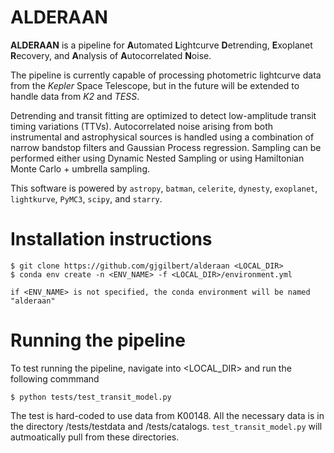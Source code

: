# ALDERAAN
**ALDERAAN** is a pipeline for **A**utomated **L**ightcurve **D**etrending, **E**xoplanet **R**ecovery, and **A**nalysis of **A**utocorrelated **N**oise.

The pipeline is currently capable of processing photometric lightcurve data from the *Kepler* Space Telescope, but in the future will be extended to handle data from *K2* and *TESS*.

Detrending and transit fitting are optimized to detect low-amplitude transit timing variations (TTVs). Autocorrelated noise arising from both instrumental and astrophysical sources is handled using a combination of narrow bandstop filters and Gaussian Process regression. Sampling can be performed either using Dynamic Nested Sampling or using Hamiltonian Monte Carlo + umbrella sampling.

This software is powered by  ``astropy``, ``batman``, ``celerite``, ``dynesty``, ``exoplanet``, ``lightkurve``, ``PyMC3``, ``scipy``, and ``starry``.


# Installation instructions

```
$ git clone https://github.com/gjgilbert/alderaan <LOCAL_DIR>
$ conda env create -n <ENV_NAME> -f <LOCAL_DIR>/environment.yml

if <ENV_NAME> is not specified, the conda environment will be named "alderaan"
```

# Running the pipeline

To test running the pipeline, navigate into <LOCAL_DIR> and run the following commmand

```
$ python tests/test_transit_model.py
```

The test is hard-coded to use data from K00148. All the necessary data is in the directory /tests/testdata and /tests/catalogs. `test_transit_model.py` will autmoatically pull from these directories.
